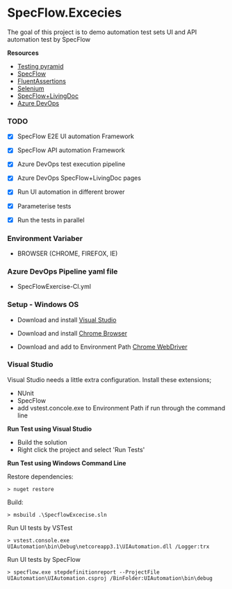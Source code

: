 # SpecFlow.Excecies

The goal of this project is to demo automation test sets UI and API automation test by SpecFlow

**Resources**
- [Testing pyramid](https://learn.cypress.io/testing-foundations/the-testing-pyramid)
- [SpecFlow](http://specflow.org/)
- [FluentAssertions](https://fluentassertions.com/)
- [Selenium](http://www.seleniumhq.org/)
- [SpecFlow+LivingDoc](https://docs.specflow.org/projects/specflow-livingdoc/en/latest/)
- [Azure DevOps](https://learn.microsoft.com/en-us/azure/devops/?view=azure-devops)




### TODO
- [x] SpecFlow E2E UI automation Framework
- [x] SpecFlow API automation Framework
- [x] Azure DevOps test execution pipeline
- [x] Azure DevOps SpecFlow+LivingDoc pages
- [x] Run UI automation in different brower
- [x] Parameterise tests
- [x] Run the tests in parallel


### Environment Variaber
- BROWSER (CHROME, FIREFOX, IE)

### Azure DevOps Pipeline yaml file

- SpecFlowExercise-CI.yml

### Setup - Windows OS

- Download and install [Visual Studio](https://visualstudio.microsoft.com/)

- Download and install [Chrome Browser](https://support.google.com/chrome/answer/95346?hl=en&co=GENIE.Platform%3DDesktop#zippy=%2Cwindows)

- Download and add to Environment Path [Chrome WebDriver](https://chromedriver.chromium.org/downloads)



### Visual Studio

Visual Studio needs a little extra configuration. Install these extensions;
- NUnit
- SpecFlow
- add vstest.concole.exe to Environment Path if run through the command line





**Run Test using Visual Studio**
- Build the solution
- Right click the project and select 'Run Tests'


**Run Test using Windows Command Line**

Restore dependencies:
```
> nuget restore
```

Build:
```
> msbuild .\SpecflowExcecise.sln
```

Run UI tests by VSTest
```
> vstest.console.exe UIAutomation\bin\Debug\netcoreapp3.1\UIAutomation.dll /Logger:trx
```

Run UI tests by SpecFlow
```
> specflow.exe stepdefinitionreport --ProjectFile UIAutomation\UIAutomation.csproj /BinFolder:UIAutomation\bin\debug
```